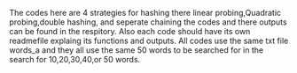 The codes here are 4 strategies for hashing
there linear probing,Quadratic probing,double hashing, and seperate chaining
the codes and there outputs can be found in the respitory. Also each code should have its own readmefile explaing its functions and outputs.
All codes use the same txt file words_a and they all use the same 50 words to be searched for in the search for 10,20,30,40,or 50 words.
